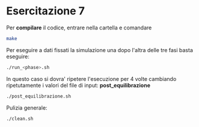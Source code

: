 # Esercitazione 7

Per **compilare** il codice, entrare nella cartella e comandare
```bash
make
```


Per eseguire a dati fissati la simulazione una dopo l'altra delle tre fasi basta eseguire:
```bash
./run_<phase>.sh
```

In questo caso si dovra' ripetere l'esecuzione per 4 volte cambiando ripetutamente i valori del file di input:
**post_equilibrazione**
```bash
./post_equilibrazione.sh
```
Pulizia generale:
```bash
./clean.sh
```
